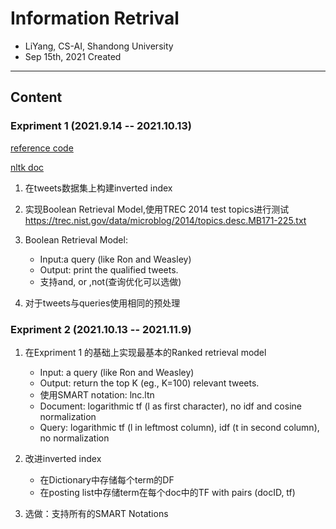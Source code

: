 # Information Retrival

- LiYang, CS-AI, Shandong University
- Sep 15th, 2021 Created

---

## Content

### Expriment 1 (2021.9.14 -- 2021.10.13)

[reference code](https://blog.csdn.net/qq_43738932/article/details/112648411)

[nltk doc](https://www.cnblogs.com/chen8023miss/p/11458571.html)

1. 在tweets数据集上构建inverted index

2. 实现Boolean Retrieval Model,使用TREC 2014 test topics进行测试
   https://trec.nist.gov/data/microblog/2014/topics.desc.MB171-225.txt

3. Boolean Retrieval Model:
    - Input:a query (like Ron and Weasley)
    - Output: print the qualified tweets.
    - 支持and, or ,not(查询优化可以选做)

4. 对于tweets与queries使用相同的预处理

### Expriment 2 (2021.10.13 -- 2021.11.9)

1. 在Expriment 1 的基础上实现最基本的Ranked retrieval model
    - Input: a query (like Ron and Weasley)
    - Output: return the top K (eg., K=100) relevant tweets.
    - 使用SMART notation: lnc.ltn
    - Document: logarithmic tf (l as first character), no idf and cosine normalization
    - Query: logarithmic tf (l in leftmost column), idf (t in second column), no normalization

2. 改进inverted index
    - 在Dictionary中存储每个term的DF
    - 在posting list中存储term在每个doc中的TF with pairs (docID, tf)

3. 选做：支持所有的SMART Notations